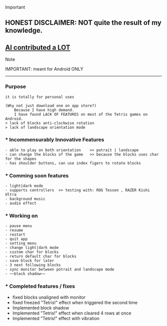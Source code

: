 > [!IMPORTANT]
> ## HONEST DISCLAIMER:  NOT quite the result of my knowledge. 
> ## <ins>AI contributed a LOT</ins>

> [!NOTE]
> IMPORTANT: meant for Android ONLY
---

### Purpose
    it is totally for personal uses
    
    (Why not just download one on app store?)
        Because I have high demand. 
        I have found LACK OF FEATURES on most of the Tetris games on Android.
    > lack of blocks anti-clockwise rotation
    > lack of landscape orientation mode

### * Incommensurably Innovative Features
    - able to play on both orientation    >> potrait | landscape
    - can change the blocks of the game   >> because the blocks uses char for the shapes
    - has shoulder buttons, can use index figers to rotate blocks
    
### * Comming soon features
    - light|dark mode
    - supports controllers  >> testing with: ROG Tessen , RAZER Kishi Ultra
    - background music
    - audio effect

### * Working on
    - pause menu
    - resume
    - restart
    - quit app
    - setting menu
    - change light|dark mode
    - custom char for blocks
    - return default char for blocks
    - save block for later
    - 3 next following blocks
    - sync monitor between potrait and landscape mode
    - ~~block shadow~~

### * Completed features / fixes
- fixed blocks unaligned with monitor
- fixed freezed "Tetris!" effect when triggered the second time
- Implemented block shadow
- Implemented "Tetris!" effect when cleared 4 rows at once
- Implemented "Tetris!" effect with vibration
